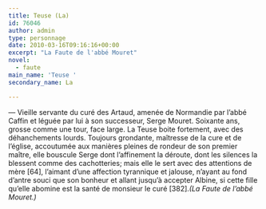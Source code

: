 ```yaml
---
title: Teuse (La)
id: 76046
author: admin
type: personnage
date: 2010-03-16T09:16:16+00:00
excerpt: "La Faute de l'abbé Mouret"
novel:
  - faute
main_name: 'Teuse '
secondary_name: La

---
```

— Vieille servante du curé des Artaud, amenée de Normandie par l&rsquo;abbé Caffin et léguée par lui à son successeur, Serge Mouret. Soixante ans, grosse comme une tour, face large. La Teuse boite fortement, avec des déhanchements lourds. Toujours grondante, maîtresse de la cure et de l&rsquo;église, accoutumée aux manières pleines de rondeur de son premier maître, elle bouscule Serge dont l&rsquo;affinement la déroute, dont les silences la blessent comme des cachotteries; mais elle le sert avec des attentions de mère [64], l&rsquo;aimant d&rsquo;une affection tyrannique et jalouse, n&rsquo;ayant au fond d&rsquo;antre souci que son bonheur et allant jusqu&rsquo;à accepter Albine, si cette fille qu&rsquo;elle abomine est la santé de monsieur le curé [382]._(La Faute de l&rsquo;abbé Mouret.)_